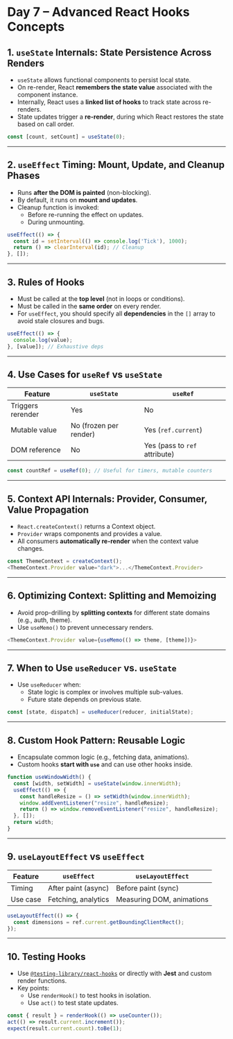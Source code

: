 # Day 7 – Advanced React Hooks Concepts

## 1. **`useState` Internals: State Persistence Across Renders**

- `useState` allows functional components to persist local state.
- On re-render, React **remembers the state value** associated with the component instance.
- Internally, React uses a **linked list of hooks** to track state across re-renders.
- State updates trigger a **re-render**, during which React restores the state based on call order.

```js
const [count, setCount] = useState(0);
```

---

## 2. **`useEffect` Timing: Mount, Update, and Cleanup Phases**

- Runs **after the DOM is painted** (non-blocking).
- By default, it runs on **mount and updates**.
- Cleanup function is invoked:
  - Before re-running the effect on updates.
  - During unmounting.

```js
useEffect(() => {
  const id = setInterval(() => console.log('Tick'), 1000);
  return () => clearInterval(id); // Cleanup
}, []);
```

---

## 3. **Rules of Hooks**

- Must be called at the **top level** (not in loops or conditions).
- Must be called in the **same order** on every render.
- For `useEffect`, you should specify all **dependencies** in the `[]` array to avoid stale closures and bugs.

```js
useEffect(() => {
  console.log(value);
}, [value]); // Exhaustive deps
```

---

## 4. **Use Cases for `useRef` vs `useState`**

| Feature        | `useState`             | `useRef`                          |
|----------------|------------------------|------------------------------------|
| Triggers rerender | Yes                | No                                 |
| Mutable value    | No (frozen per render) | Yes (`ref.current`)                |
| DOM reference    | No                    | Yes (pass to `ref` attribute)      |

```js
const countRef = useRef(0); // Useful for timers, mutable counters
```

---

## 5. **Context API Internals: Provider, Consumer, Value Propagation**

- `React.createContext()` returns a Context object.
- `Provider` wraps components and provides a value.
- All consumers **automatically re-render** when the context value changes.

```js
const ThemeContext = createContext();
<ThemeContext.Provider value="dark">...</ThemeContext.Provider>
```

---

## 6. **Optimizing Context: Splitting and Memoizing**

- Avoid prop-drilling by **splitting contexts** for different state domains (e.g., auth, theme).
- Use `useMemo()` to prevent unnecessary renders.

```js
<ThemeContext.Provider value={useMemo(() => theme, [theme])}>
```

---

## 7. **When to Use `useReducer` vs. `useState`**

- Use `useReducer` when:
  - State logic is complex or involves multiple sub-values.
  - Future state depends on previous state.

```js
const [state, dispatch] = useReducer(reducer, initialState);
```

---

## 8. **Custom Hook Pattern: Reusable Logic**

- Encapsulate common logic (e.g., fetching data, animations).
- Custom hooks **start with `use`** and can use other hooks inside.

```js
function useWindowWidth() {
  const [width, setWidth] = useState(window.innerWidth);
  useEffect(() => {
    const handleResize = () => setWidth(window.innerWidth);
    window.addEventListener("resize", handleResize);
    return () => window.removeEventListener("resize", handleResize);
  }, []);
  return width;
}
```

---

## 9. **`useLayoutEffect` vs `useEffect`**

| Feature         | `useEffect`              | `useLayoutEffect`                |
|------------------|--------------------------|----------------------------------|
| Timing           | After paint (async)      | Before paint (sync)              |
| Use case         | Fetching, analytics      | Measuring DOM, animations        |

```js
useLayoutEffect(() => {
  const dimensions = ref.current.getBoundingClientRect();
});
```

---

## 10. **Testing Hooks**

- Use [`@testing-library/react-hooks`](https://react-hooks-testing-library.com/) or directly with **Jest** and custom render functions.
- Key points:
  - Use `renderHook()` to test hooks in isolation.
  - Use `act()` to test state updates.

```js
const { result } = renderHook(() => useCounter());
act(() => result.current.increment());
expect(result.current.count).toBe(1);
```
